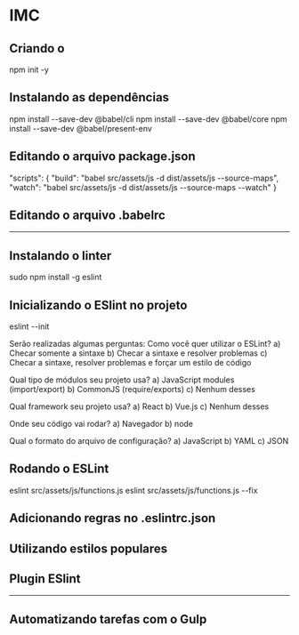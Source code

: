 # IMC

## Criando o 
npm init -y

## Instalando as dependências
npm install --save-dev @babel/cli
npm install --save-dev @babel/core
npm install --save-dev @babel/present-env

## Editando o arquivo package.json
"scripts": {
  "build": "babel src/assets/js -d dist/assets/js --source-maps",
  "watch": "babel src/assets/js -d dist/assets/js --source-maps --watch"
}

## Editando o arquivo .babelrc

---
## Instalando o linter
sudo npm install -g eslint

## Inicializando o ESlint no projeto
eslint --init

Serão realizadas algumas perguntas:
Como você quer utilizar o ESLint? a) Checar somente a sintaxe b) Checar a sintaxe e resolver problemas c) Checar a sintaxe, resolver problemas e forçar um estilo de código

Qual tipo de módulos seu projeto usa? a) JavaScript modules (import/export) b) CommonJS (require/exports) c) Nenhum desses

Qual framework seu projeto usa? a) React b) Vue.js c) Nenhum desses

Onde seu código vai rodar? a) Navegador b) node

Qual o formato do arquivo de configuração? a) JavaScript b) YAML c) JSON

## Rodando o ESLint
eslint src/assets/js/functions.js
eslint src/assets/js/functions.js --fix

## Adicionando regras no .eslintrc.json

## Utilizando estilos populares

## Plugin ESlint

---
## Automatizando tarefas com o Gulp
